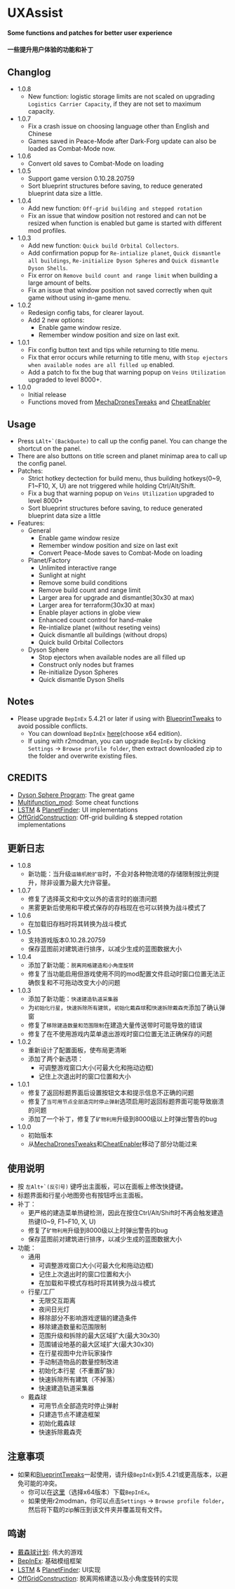 # UXAssist

#### Some functions and patches for better user experience
#### 一些提升用户体验的功能和补丁

## Changlog
* 1.0.8
  + New function:  logistic storage limits are not scaled on upgrading `Logistics Carrier Capacity`, if they are not set to maximum capacity.
* 1.0.7
  + Fix a crash issue on choosing language other than English and Chinese
  + Games saved in Peace-Mode after Dark-Forg update can also be loaded as Combat-Mode now.
* 1.0.6
  + Convert old saves to Combat-Mode on loading
* 1.0.5
  + Support game version 0.10.28.20759
  + Sort blueprint structures before saving, to reduce generated blueprint data size a little.
* 1.0.4
  + Add new function: `Off-grid building and stepped rotation`
  + Fix an issue that window position not restored and can not be resized when function is enabled but game is started with different mod profiles.  
* 1.0.3
  + Add new function: `Quick build Orbital Collectors`. 
  + Add confirmation popup for `Re-intialize planet`, `Quick dismantle all buildings`, `Re-initialize Dyson Spheres` and `Quick dismantle Dyson Shells`.
  + Fix error on `Remove build count and range limit` when building a large amount of belts.
  + Fix an issue that window position not saved correctly when quit game without using in-game menu.
* 1.0.2
  + Redesign config tabs, for clearer layout.
  + Add 2 new options: 
    - Enable game window resize.
    - Remember window position and size on last exit.
* 1.0.1
  + Fix config button text and tips while returning to title menu.
  + Fix that error occurs while returning to title menu, with `Stop ejectors when available nodes are all filled up` enabled.
  + Add a patch to fix the bug that warning popup on `Veins Utilization` upgraded to level 8000+.
* 1.0.0
  + Initial release
  + Functions moved from [MechaDronesTweaks](https://dsp.thunderstore.io/package/soarqin/MechaDronesTweaks/) and [CheatEnabler](https://dsp.thunderstore.io/package/soarqin/CheatEnabler/)

## Usage

* Press `` LAlt+`(BackQuote) `` to call up the config panel. You can change the shortcut on the panel.
* There are also buttons on title screen and planet minimap area to call up the config panel.
* Patches:
  + Strict hotkey dectection for build menu, thus building hotkeys(0~9, F1~F10, X, U) are not triggered while holding Ctrl/Alt/Shift.
  + Fix a bug that warning popup on `Veins Utilization` upgraded to level 8000+
  + Sort blueprint structures before saving, to reduce generated blueprint data size a little
* Features:
  + General 
    - Enable game window resize
    - Remember window position and size on last exit
    - Convert Peace-Mode saves to Combat-Mode on loading
  + Planet/Factory
    - Unlimited interactive range
    - Sunlight at night
    - Remove some build conditions
    - Remove build count and range limit
    - Larger area for upgrade and dismantle(30x30 at max)
    - Larger area for terraform(30x30 at max)
    - Enable player actions in globe view
    - Enhanced count control for hand-make
    - Re-intialize planet (without reseting veins)
    - Quick dismantle all buildings (without drops)
    - Quick build Orbital Collectors
  + Dyson Sphere
    - Stop ejectors when available nodes are all filled up
    - Construct only nodes but frames
    - Re-initialize Dyson Spheres
    - Quick dismantle Dyson Shells

## Notes
* Please upgrade `BepInEx` 5.4.21 or later if using with [BlueprintTweaks](https://dsp.thunderstore.io/package/kremnev8/BlueprintTweaks/) to avoid possible conflicts.
  + You can download `BepInEx` [here](https://github.com/bepinex/bepinex/releases/latest)(choose x64 edition).
  + If using with r2modman, you can upgrade `BepInEx` by clicking `Settings` -> `Browse profile folder`, then extract downloaded zip to the folder and overwrite existing files.

## CREDITS
* [Dyson Sphere Program](https://store.steampowered.com/app/1366540): The great game
* [Multifunction_mod](https://github.com/blacksnipebiu/Multifunction_mod): Some cheat functions
* [LSTM](https://github.com/hetima/DSP_LSTM) & [PlanetFinder](https://github.com/hetima/DSP_PlanetFinder): UI implementations
* [OffGridConstruction](https://github.com/Velociraptor115-DSPModding/OffGridConstruction): Off-grid building & stepped rotation implementations

## 更新日志
* 1.0.8
  + 新功能：当升级`运输机舱扩容`时，不会对各种物流塔的存储限制按比例提升，除非设置为最大允许容量。
* 1.0.7
  + 修复了选择英文和中文以外的语言时的崩溃问题
  + 黑雾更新后使用和平模式保存的存档现在也可以转换为战斗模式了
* 1.0.6
  + 在加载旧存档时将其转换为战斗模式
* 1.0.5
  + 支持游戏版本0.10.28.20759
  + 保存蓝图前对建筑进行排序，以减少生成的蓝图数据大小
* 1.0.4
  + 添加了新功能：`脱离网格建造和小角度旋转`
  + 修复了当功能启用但游戏使用不同的mod配置文件启动时窗口位置无法正确恢复和不可拖动改变大小的问题
* 1.0.3
  + 添加了新功能：`快速建造轨道采集器`
  + 为`初始化行星`，`快速拆除所有建筑`，`初始化戴森球`和`快速拆除戴森壳`添加了确认弹窗
  + 修复了`移除建造数量和范围限制`在建造大量传送带时可能导致的错误
  + 修复了在不使用游戏内菜单退出游戏时窗口位置无法正确保存的问题
* 1.0.2
  + 重新设计了配置面板，使布局更清晰
  + 添加了两个新选项：
    - 可调整游戏窗口大小(可最大化和拖动边框)
    - 记住上次退出时的窗口位置和大小
* 1.0.1
  + 修复了返回标题界面后设置按钮文本和提示信息不正确的问题
  + 修复了`当可用节点全部造完时停止弹射`选项启用时返回标题界面可能导致崩溃的问题
  + 添加了一个补丁，修复了`矿物利用`升级到8000级以上时弹出警告的bug
* 1.0.0
  + 初始版本
  + 从[MechaDronesTweaks](https://dsp.thunderstore.io/package/soarqin/MechaDronesTweaks/)和[CheatEnabler](https://dsp.thunderstore.io/package/soarqin/CheatEnabler/)移动了部分功能过来

## 使用说明

* 按 `` 左Alt+`(反引号) `` 键呼出主面板，可以在面板上修改快捷键。
* 标题界面和行星小地图旁也有按钮呼出主面板。
* 补丁：
  + 更严格的建造菜单热键检测，因此在按住Ctrl/Alt/Shift时不再会触发建造热键(0~9, F1~F10, X, U)
  + 修复了`矿物利用`升级到8000级以上时弹出警告的bug
  + 保存蓝图前对建筑进行排序，以减少生成的蓝图数据大小
* 功能：
  + 通用
    - 可调整游戏窗口大小(可最大化和拖动边框)
    - 记住上次退出时的窗口位置和大小
    - 在加载和平模式存档时将其转换为战斗模式
  + 行星/工厂
    - 无限交互距离
    - 夜间日光灯
    - 移除部分不影响游戏逻辑的建造条件
    - 移除建造数量和范围限制
    - 范围升级和拆除的最大区域扩大(最大30x30)
    - 范围铺设地基的最大区域扩大(最大30x30)
    - 在行星视图中允许玩家操作
    - 手动制造物品的数量控制改进
    - 初始化本行星（不重置矿脉）
    - 快速拆除所有建筑（不掉落）
    - 快速建造轨道采集器
  + 戴森球
    - 可用节点全部造完时停止弹射
    - 只建造节点不建造框架
    - 初始化戴森球
    - 快速拆除戴森壳

## 注意事项
* 如果和[BlueprintTweaks](https://dsp.thunderstore.io/package/kremnev8/BlueprintTweaks/)一起使用，请升级`BepInEx`到5.4.21或更高版本，以避免可能的冲突。
  + 你可以在[这里](https://github.com/bepinex/bepinex/releases/latest)（选择x64版本）下载`BepInEx`。
  + 如果使用r2modman，你可以点击`Settings` -> `Browse profile folder`，然后将下载的zip解压到该文件夹并覆盖现有文件。

## 鸣谢
* [戴森球计划](https://store.steampowered.com/app/1366540): 伟大的游戏
* [BepInEx](https://bepinex.dev/): 基础模组框架
* [LSTM](https://github.com/hetima/DSP_LSTM) & [PlanetFinder](https://github.com/hetima/DSP_PlanetFinder): UI实现
* [OffGridConstruction](https://github.com/Velociraptor115-DSPModding/OffGridConstruction): 脱离网格建造以及小角度旋转的实现

